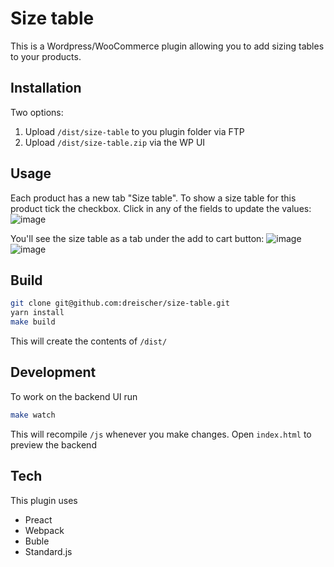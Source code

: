 # Size table
This is a Wordpress/WooCommerce plugin allowing you to add sizing tables to your products.

## Installation
Two options:
1. Upload `/dist/size-table` to you plugin folder via FTP
2. Upload `/dist/size-table.zip` via the WP UI

## Usage
Each product has a new tab "Size table". To show a size table for this product tick the checkbox. Click in any of the fields to update the values:
![image](https://user-images.githubusercontent.com/5756475/28501636-f371e110-6fd7-11e7-9802-0762fc993048.png)

You'll see the size table as a tab under the add to cart button:
![image](https://user-images.githubusercontent.com/5756475/81511454-8a2aa880-9311-11ea-955f-70c170c9feea.png)
![image](https://user-images.githubusercontent.com/5756475/81511505-d2e26180-9311-11ea-8b7f-be2d2e63dad5.png)

## Build
```sh
git clone git@github.com:dreischer/size-table.git
yarn install
make build
```
This will create the contents of `/dist/`

## Development
To work on the backend UI run
```sh
make watch
```
This will recompile `/js` whenever you make changes. Open `index.html` to preview the backend

## Tech
This plugin uses
- Preact
- Webpack
- Buble
- Standard.js
